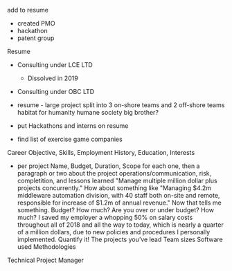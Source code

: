 add to resume
  - created PMO
  - hackathon
  - patent group

Resume
  - Consulting under LCE LTD
    - Dissolved in 2019
  - Consulting under OBC LTD

- resume - large project split into 3 on-shore teams and 2 off-shore teams
habitat for humanity
humane society
big brother?
- put Hackathons and interns on resume
	
- find list of exercise game companies

Career Objective, Skills, Employment History, Education, Interests

- per project
Name, Budget, Duration, Scope for each one, then a paragraph or two about the project operations/communication, risk, completition, and lessons learned
 "Manage multiple million dollar plus projects concurrently." How about something like "Managing $4.2m middleware automation division, with 40 staff both on-site and remote, responsible for increase of $1.2m of annual revenue." Now that tells me something. Budget? How much? Are you over or under budget? How much? I saved my employer a whopping 50% on salary costs throughout all of 2018 and all the way to today, which is nearly a quarter of a million dollars, due to new policies and procedures I personally implemented. Quantify it!
The projects you’ve lead
Team sizes
Software used
Methodologies

 
 Technical Project Manager
 
